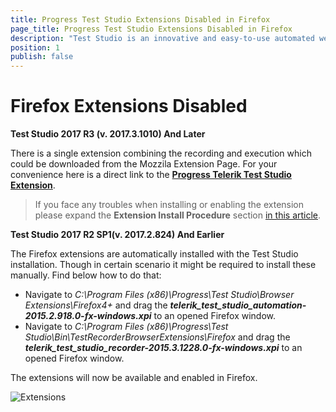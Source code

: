 ```yaml
---
title: Progress Test Studio Extensions Disabled in Firefox
page_title: Progress Test Studio Extensions Disabled in Firefox
description: "Test Studio is an innovative and easy-to-use automated web, WPF and load testing solution. Test Studio tests support essential technologies like ASP.NET AJAX, Silverlight, PHP and MVC. HTML5, Testing framework, functional testing, performance testing, load testing, exploratory testing, manual testing."
position: 1
publish: false
---
```

# Firefox Extensions Disabled

**Test Studio 2017 R3 (v. 2017.3.1010) And Later**

There is a single extension combining the recording and execution which could be downloaded from the Mozzila Extension Page. For your convenience here is a direct link to the <a href="https://addons.mozilla.org/en-US/firefox/addon/progress-test-studio-extension/" target="_blank">**Progress Telerik Test Studio Extension**</a>.

>If you face any troubles when installing or enabling the extension please expand the **Extension Install Procedure** section <a href="/getting-started/configure-your-browser/firefox#Extension_Install" target="_blank">in this article</a>.

**Test Studio 2017 R2 SP1(v. 2017.2.824) And Earlier**

The Firefox extensions are automatically installed with the Test Studio installation. Though in certain scenario it might be required to install these manually. Find below how to do that: 

- Navigate to *C:\Program Files (x86)\Progress\Test Studio\Browser Extensions\Firefox4+* and drag the ***telerik_test_studio_automation-2015.2.918.0-fx-windows.xpi*** to an opened Firefox window.  
- Navigate to *C:\Program Files (x86)\Progress\Test Studio\Bin\TestRecorderBrowserExtensions\Firefox* and drag the ***telerik_test_studio_recorder-2015.3.1228.0-fx-windows.xpi*** to an opened Firefox window.

The extensions will now be available and enabled in Firefox.

![Extensions][1]

[1]: /img/troubleshooting-guide/browser-inconsistencies-tg/extensions-disabled-in-ff/fig1.jpg
